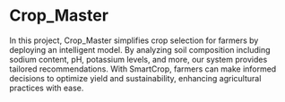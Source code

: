 # Crop_Master
In this project, Crop_Master simplifies crop selection for farmers by deploying an intelligent model. By analyzing soil composition including sodium content, pH, potassium levels, and more, our system provides tailored recommendations. With SmartCrop, farmers can make informed decisions to optimize yield and sustainability, enhancing agricultural practices with ease.
